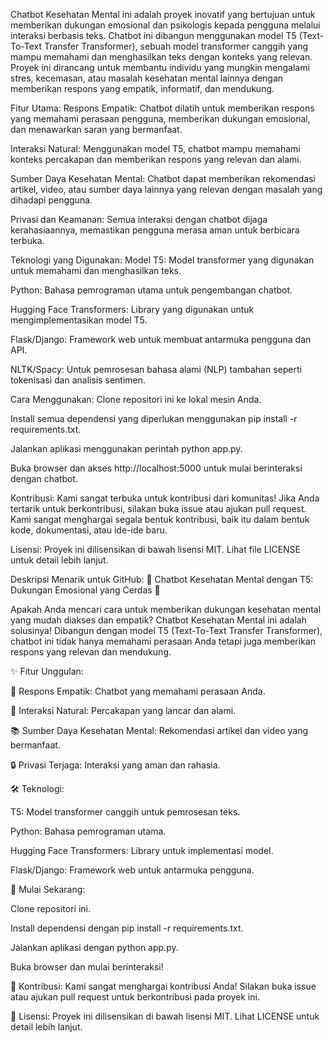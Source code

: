 Chatbot Kesehatan Mental ini adalah proyek inovatif yang bertujuan untuk memberikan dukungan emosional dan psikologis kepada pengguna melalui interaksi berbasis teks. Chatbot ini dibangun menggunakan model T5 (Text-To-Text Transfer Transformer), sebuah model transformer canggih yang mampu memahami dan menghasilkan teks dengan konteks yang relevan. Proyek ini dirancang untuk membantu individu yang mungkin mengalami stres, kecemasan, atau masalah kesehatan mental lainnya dengan memberikan respons yang empatik, informatif, dan mendukung.

Fitur Utama:
Respons Empatik: Chatbot dilatih untuk memberikan respons yang memahami perasaan pengguna, memberikan dukungan emosional, dan menawarkan saran yang bermanfaat.

Interaksi Natural: Menggunakan model T5, chatbot mampu memahami konteks percakapan dan memberikan respons yang relevan dan alami.

Sumber Daya Kesehatan Mental: Chatbot dapat memberikan rekomendasi artikel, video, atau sumber daya lainnya yang relevan dengan masalah yang dihadapi pengguna.

Privasi dan Keamanan: Semua interaksi dengan chatbot dijaga kerahasiaannya, memastikan pengguna merasa aman untuk berbicara terbuka.

Teknologi yang Digunakan:
Model T5: Model transformer yang digunakan untuk memahami dan menghasilkan teks.

Python: Bahasa pemrograman utama untuk pengembangan chatbot.

Hugging Face Transformers: Library yang digunakan untuk mengimplementasikan model T5.

Flask/Django: Framework web untuk membuat antarmuka pengguna dan API.

NLTK/Spacy: Untuk pemrosesan bahasa alami (NLP) tambahan seperti tokenisasi dan analisis sentimen.

Cara Menggunakan:
Clone repositori ini ke lokal mesin Anda.

Install semua dependensi yang diperlukan menggunakan pip install -r requirements.txt.

Jalankan aplikasi menggunakan perintah python app.py.

Buka browser dan akses http://localhost:5000 untuk mulai berinteraksi dengan chatbot.

Kontribusi:
Kami sangat terbuka untuk kontribusi dari komunitas! Jika Anda tertarik untuk berkontribusi, silakan buka issue atau ajukan pull request. Kami sangat menghargai segala bentuk kontribusi, baik itu dalam bentuk kode, dokumentasi, atau ide-ide baru.

Lisensi:
Proyek ini dilisensikan di bawah lisensi MIT. Lihat file LICENSE untuk detail lebih lanjut.

Deskripsi Menarik untuk GitHub:
🌟 Chatbot Kesehatan Mental dengan T5: Dukungan Emosional yang Cerdas 🌟

Apakah Anda mencari cara untuk memberikan dukungan kesehatan mental yang mudah diakses dan empatik? Chatbot Kesehatan Mental ini adalah solusinya! Dibangun dengan model T5 (Text-To-Text Transfer Transformer), chatbot ini tidak hanya memahami perasaan Anda tetapi juga memberikan respons yang relevan dan mendukung.

✨ Fitur Unggulan:

🧠 Respons Empatik: Chatbot yang memahami perasaan Anda.

💬 Interaksi Natural: Percakapan yang lancar dan alami.

📚 Sumber Daya Kesehatan Mental: Rekomendasi artikel dan video yang bermanfaat.

🔒 Privasi Terjaga: Interaksi yang aman dan rahasia.

🛠️ Teknologi:

T5: Model transformer canggih untuk pemrosesan teks.

Python: Bahasa pemrograman utama.

Hugging Face Transformers: Library untuk implementasi model.

Flask/Django: Framework web untuk antarmuka pengguna.

🚀 Mulai Sekarang:

Clone repositori ini.

Install dependensi dengan pip install -r requirements.txt.

Jalankan aplikasi dengan python app.py.

Buka browser dan mulai berinteraksi!

🤝 Kontribusi:
Kami sangat menghargai kontribusi Anda! Silakan buka issue atau ajukan pull request untuk berkontribusi pada proyek ini.

📜 Lisensi:
Proyek ini dilisensikan di bawah lisensi MIT. Lihat LICENSE untuk detail lebih lanjut.

